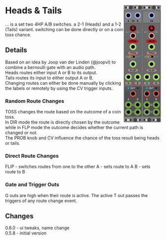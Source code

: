 # Heads & Tails <img align="right" src="images/tails_100.png"> <img align="right" src="images/heads_100.png">
... is a set two 4HP A/B switches. a 2-1 (Heads) and a 1-2 (Tails) variant.
switching can be done directly or on a coin toss chance.

## Details
Based on an idea by Joop van der Linden (@joopvl) to combine a bernoulli gate with an audio path.  
Heads routes either input A or B to its output.  
Tails routes its input to either output A or B.  
Changing routes can either be done manually by clicking the labels or remotely by using the CV trigger inputs.

### Random Route Changes
TOSS changes the route based on the outcome of a coin toss.  
In DIR mode the route is directly chosen by the outcome while in FLP mode the outcome decides whether the current path is changed or not.  
The PROB knob and CV influence the chance of the toss result being heads or tails.

### Direct Route Changes
FLIP - switches routes from one to the other
A - sets route to A
B - sets route to B

### Gate and Trigger Outs
G outs are high when their route is active.
The active T out passes the triggers of any route change event.

## Changes
0.6.0 - ui tweaks, name change  
0.5.8 - initial version  

